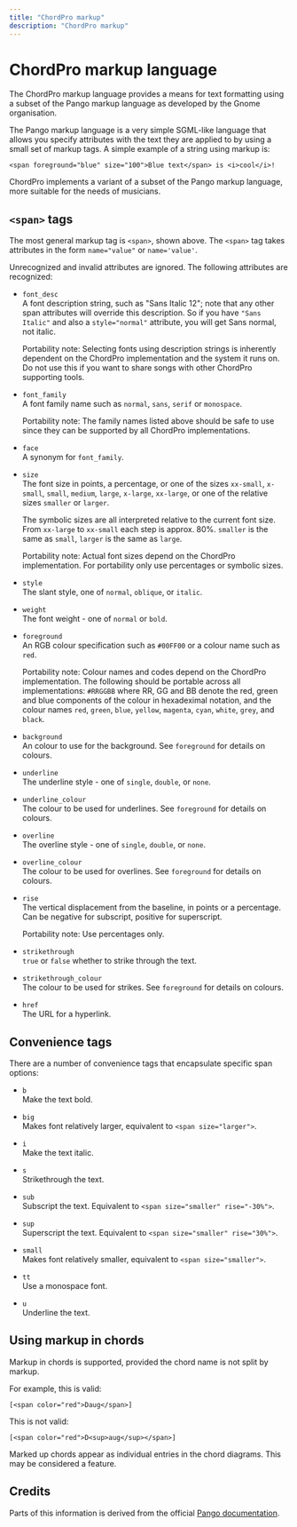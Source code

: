 ```yaml
---
title: "ChordPro markup"
description: "ChordPro markup"
---
```


# ChordPro markup language

The ChordPro markup language provides a means for text
formatting using a subset of the Pango markup language as developed by
the Gnome organisation.

The Pango markup language is a very simple SGML-like language that
allows you specify attributes with the text they are applied to by
using a small set of markup tags. A simple example of a string using
markup is:

    <span foreground="blue" size="100">Blue text</span> is <i>cool</i>!

ChordPro implements a variant of a subset of the Pango markup
language, more suitable for the needs of musicians.

## `<span>` tags

The most general markup tag is `<span>`, shown above. The `<span>` tag
takes attributes in the form `name="value"` or `name='value'`.

Unrecognized and invalid attributes are ignored.
The following attributes are recognized:

* `font_desc`  
A font description string, such as "Sans Italic 12"; note that any
other span attributes will override this description. So if you have
`"Sans Italic"` and also a `style="normal"` attribute, you will get Sans
normal, not italic.

  Portability note: Selecting fonts using description strings is
  inherently dependent on the ChordPro implementation and the system it
  runs on.
  Do not use this if you want to share songs with other ChordPro supporting tools.

* `font_family`  
A font family name such as `normal`, `sans`, `serif` or
`monospace`.

  Portability note: The family names listed above should be safe to
  use since they can be supported by all ChordPro implementations.

* `face`  
A synonym for `font_family`.

* `size`  
The font size in points, a percentage, or one of the 
sizes `xx-small`, `x-small`, `small`, `medium`, `large`, `x-large`,
`xx-large`, or one of the relative sizes `smaller` or `larger`.

  The symbolic sizes are all interpreted relative to the current font
  size. From `xx-large` to `xx-small` each step is approx. 80%.
  `smaller` is the same as `small`, `larger` is the same as `large`.
  
  Portability note: Actual font sizes depend on the ChordPro
  implementation. For portability only use percentages or symbolic
  sizes.

* `style`  
The slant style, one of `normal`, `oblique`, or `italic`.

* `weight`  
The font weight - one of `normal` or `bold`.

* `foreground`  
An RGB colour specification such as `#00FF00` or a colour name such
as `red`.

  Portability note: Colour names and codes depend on the ChordPro
  implementation. The following should be portable across all
  implementations: `#RRGGBB` where RR, GG and BB denote the red, green
  and blue components of the colour in hexadeximal notation, and the
  colour names `red`, `green`, `blue`, `yellow`, `magenta`, `cyan`,
  `white`, `grey`, and `black`.

* `background`  
An colour to use for the background. See `foreground` for details on colours.

* `underline`  
The underline style - one of `single`, `double`, or `none`.

* `underline_colour`  
The colour to be used for underlines.
See `foreground` for details on colours.

* `overline`  
The overline style - one of `single`, `double`, or `none`.

* `overline_colour`  
The colour to be used for overlines.
See `foreground` for details on colours.

* `rise`  
The vertical displacement from the baseline, in points or a
percentage.
Can be negative for subscript, positive for superscript.

  Portability note: Use percentages only.

* `strikethrough`  
`true` or `false` whether to strike through the text.

* `strikethrough_colour`  
The colour to be used for strikes.
See `foreground` for details on colours.

* `href`  
The URL for a hyperlink.  

## Convenience tags

There are a number of convenience tags that encapsulate specific span
options:

* `b`  
Make the text bold.

* `big`  
Makes font relatively larger, equivalent to `<span size="larger">`.

* `i`  
Make the text italic.

* `s`  
Strikethrough the text.

* `sub`  
Subscript the text.
Equivalent to `<span size="smaller" rise="-30%">`.

* `sup`  
Superscript the text.
Equivalent to `<span size="smaller" rise="30%">`.

* `small`  
Makes font relatively smaller, equivalent to `<span size="smaller">`.

* `tt`  
Use a monospace font.

* `u`  
Underline the text.

## Using markup in chords

Markup in chords is supported, provided the chord name is not split by
markup.

For example, this is valid:

    [<span color="red">Daug</span>]
	
This is not valid:

    [<span color="red">D<sup>aug</sup></span>]

Marked up chords appear as individual entries in the chord diagrams.
This may be considered a feature.

## Credits

Parts of this information is derived from the official [Pango documentation](https://docs.gtk.org/Pango/pango_markup.html#pango-markup).
